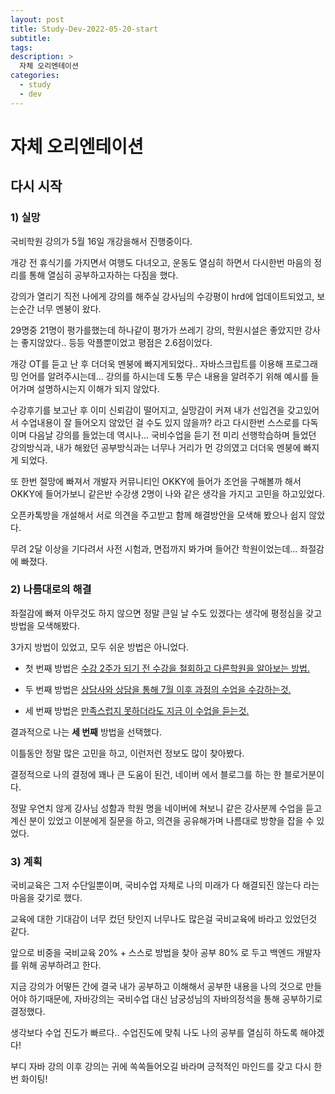 ```yaml
---
layout: post
title: Study-Dev-2022-05-20-start
subtitle:
tags:
description: >
  자체 오리엔테이션
categories:
  - study
  - dev
---
```


# 자체 오리엔테이션

## __다시 시작__

### 1) 실망

국비학원 강의가 5월 16일 개강을해서 진행중이다. <br>

개강 전 휴식기를 가지면서 여행도 다녀오고, 운동도 열심히 하면서 다시한번 마음의 정리를 통해 열심히 공부하고자하는 다짐을 했다. <br>

강의가 열리기 직전 나에게 강의를 해주실 강사님의 수강평이 hrd에 업데이트되었고, 보는순간 너무 멘붕이 왔다. <br>

29명중 21명이 평가를했는데 하나같이 평가가 쓰레기 강의, 학원시설은 좋았지만 강사는 좋지않았다.. 등등 악플뿐이었고 평점은 2.6점이었다. <br>

개강 OT를 듣고 난 후 더더욱 멘붕에 빠지게되었다.. 자바스크립트를 이용해 프로그래밍 언어를 알려주시는데... 강의를 하시는데 도통 무슨 내용을 알려주기 위해 예시를 들어가며 설명하시는지 이해가 되지 않았다. <br>

수강후기를 보고난 후 이미 신뢰감이 떨어지고, 실망감이 커져 내가 선입견을 갖고있어서 수업내용이 잘 들어오지 않았던 걸 수도 있지 않을까? 라고 다시한번 스스로를 다독이며 다음날 강의를 들었는데 역시나... 국비수업을 듣기 전 미리 선행학습하며 들었던 강의방식과, 내가 해왔던 공부방식과는 너무나 거리가 먼 강의였고 더더욱 멘붕에 빠지게 되었다. <br>

또 한번 절망에 빠져서 개발자 커뮤니티인 OKKY에 들어가 조언을 구해볼까 해서 OKKY에 들어가보니 같은반 수강생 2명이 나와 같은 생각을 가지고 고민을 하고있었다. <br>

오픈카톡방을 개설해서 서로 의견을 주고받고 함께 해결방안을 모색해 봤으나 쉽지 않았다. <br>

무려 2달 이상을 기다려서 사전 시험과, 면접까지 봐가며 들어간 학원이었는데...  좌절감에 빠졌다. <br>


### 2) 나름대로의 해결

좌절감에 빠져 아무것도 하지 않으면 정말 큰일 날 수도 있겠다는 생각에 평정심을 갖고 방법을 모색해봤다. <br>

3가지 방법이 있었고, 모두 쉬운 방법은 아니었다. <br>

- 첫 번째 방법은 <u> 수강 2주가 되기 전 수강을 철회하고 다른학원을 알아보는 방법. </u> <br>

- 두 번째 방법은 <u> 상담사와 상담을 통해 7월 이후 과정의 수업을 수강하는것. </u> <br>

- 세 번째 방법은 <u> 만족스럽지 못하더라도 지금 이 수업을 듣는것. </u> <br>

결과적으로 나는 __세 번째__ 방법을 선택했다. <br>

이틀동안 정말 많은 고민을 하고, 이런저런 정보도 많이 찾아봤다. <br>

결정적으로 나의 결정에 꽤나 큰 도움이 된건, 네이버 에서 블로그를 하는 한 블로거분이다. <br>

정말 우연치 않게 강사님 성함과 학원 명을 네이버에 쳐보니 같은 강사분께 수업을 듣고 계신 분이 있었고 이분에게 질문을 하고, 의견을 공유해가며 나름대로 방향을 잡을 수 있었다.  <br>

### 3) 계획

국비교육은 그저 수단일뿐이며, 국비수업 자체로 나의 미래가 다 해결되진 않는다 라는 마음을 갖기로 했다. <br>

교육에 대한 기대감이 너무 컸던 탓인지 너무나도 많은걸 국비교육에 바라고 있었던것 같다. <br>

앞으로 비중을 국비교육 20% + 스스로 방법을 찾아 공부 80% 로 두고 백엔드 개발자를 위해 공부하려고 한다. <br>

지금 강의가 어떻든 간에 결국 내가 공부하고 이해해서 공부한 내용을 나의 것으로 만들어야 하기때문에, 자바강의는 국비수업 대신 남궁성님의 자바의정석을 통해 공부하기로 결정했다. <br>

생각보다 수업 진도가 빠르다.. 수업진도에 맞춰 나도 나의 공부를 열심히 하도록 해야겠다! <br>

부디 자바 강의 이후 강의는 귀에 쏙쏙들어오길 바라며 긍적적인 마인드를 갖고 다시 한번 화이팅! 